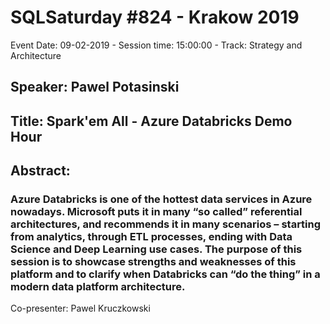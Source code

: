 # SQLSaturday #824 - Krakow 2019
Event Date: 09-02-2019 - Session time: 15:00:00 - Track: Strategy and Architecture
## Speaker: Pawel Potasinski
## Title: Spark'em All - Azure Databricks Demo Hour
## Abstract:
### Azure Databricks is one of the hottest data services in Azure nowadays. Microsoft puts it in many “so called” referential architectures, and recommends it in many scenarios – starting from analytics, through ETL processes, ending with Data Science and Deep Learning use cases. The purpose of this session is to showcase strengths and weaknesses of this platform and to clarify when Databricks can “do the thing” in a modern data platform architecture.
Co-presenter: Pawel Kruczkowski

